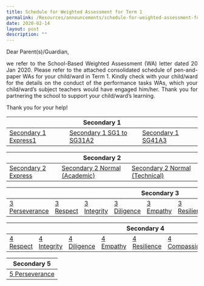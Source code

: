 ```yaml
---
title: Schedule for Weighted Assessment for Term 1
permalink: /Resources/announcements/schedule-for-weighted-assessment-for-term-1/
date: 2020-02-14
layout: post
description: ""
---
```

Dear Parent(s)/Guardian,

<p style="text-align: justify;">we refer to the School-Based Weighted Assessment (WA) letter dated 20 Jan 2020. Please refer to the attached consolidated schedule of pen-and-paper WAs for your child/ward in Term 1. Kindly check with your child/ward for the details on the conduct of the performance tasks WAs, which your child/ward’s subject teachers would have engaged him/her. Thank you for partnering the school to support your child/ward’s learning.</p>

Thank you for your help!

<table>
<thead>
  <tr>
    <th colspan="3" style="text-align: center;">Secondary 1</th>
  </tr>
</thead>
<tbody>
  <tr>
    <td><a href="https://www.sgs.edu.sg/wp-content/uploads/2020/02/1Express.pdf">Secondary 1 Express1</a></td>
    <td><a href="https://www.sgs.edu.sg/wp-content/uploads/2020/02/1SG1-to-1SG3-4-Feb.pdf">Secondary 1 SG1 to SG31A2</a></td>
    <td><a href="https://www.sgs.edu.sg/wp-content/uploads/2020/02/1SG4.pdf">Secondary 1 SG41A3</a></td>
  </tr>
</tbody>
</table>

<table>
<thead>
  <tr>
    <th colspan="3" style="text-align: center;">Secondary 2</th>
  </tr>
</thead>
<tbody>
  <tr>
    <td><a href="https://www.sgs.edu.sg/wp-content/uploads/2020/02/2Express.pdf">Secondary 2 Express</a></td>
    <td><a href="https://www.sgs.edu.sg/wp-content/uploads/2020/02/2NA.pdf">Secondary 2 Normal (Academic)</a></td>
    <td><a href="https://www.sgs.edu.sg/wp-content/uploads/2020/02/2NT.pdf">Secondary 2 Normal (Technical)</a></td>
  </tr>
</tbody>
</table>

<table>
<thead>
  <tr>
    <th colspan="9" style="text-align: center;">Secondary 3</th>
  </tr>
</thead>
<tbody>
  <tr>
    <td><a href="https://www.sgs.edu.sg/wp-content/uploads/2020/02/3_1-Perseverance.pdf">3 Perseverance</a></td>
    <td><a href="https://www.sgs.edu.sg/wp-content/uploads/2020/02/3_2-Respect.pdf">3  Respect</a></td>
    <td><a href="https://www.sgs.edu.sg/wp-content/uploads/2020/02/3_3-Integrity.pdf">3  Integrity</a></td>
    <td><a href="https://www.sgs.edu.sg/wp-content/uploads/2020/02/3_4-Diligence.pdf">3  Diligence</a></td>
    <td><a href="https://www.sgs.edu.sg/wp-content/uploads/2020/02/3_5-Empathy.pdf">3  Empathy</a></td>
    <td><a href="https://www.sgs.edu.sg/wp-content/uploads/2020/02/3_6-Resilience.pdf">3  Resilience</a></td>
    <td><a href="https://www.sgs.edu.sg/wp-content/uploads/2020/02/3_7-Compassion.pdf">3  Compassion</a></td>
    <td><a href="https://www.sgs.edu.sg/wp-content/uploads/2020/02/3_8-Gratitude.pdf">3  Gratitude</a></td>
    <td><a href="https://www.sgs.edu.sg/wp-content/uploads/2020/02/3_9-Wisdom.pdf">3  Wisdom</a></td>
  </tr>
</tbody>
</table>

<table>
<thead>
  <tr>
    <th colspan="8">Secondary 4</th>
  </tr>
</thead>
<tbody>
  <tr>
    <td><a href="https://www.sgs.edu.sg/wp-content/uploads/2020/02/4_2-Respect.pdf">4 Respect</a></td>
    <td><a href="https://www.sgs.edu.sg/wp-content/uploads/2020/02/4_3-Integrity.pdf">4 Integrity</a></td>
    <td><a href="https://www.sgs.edu.sg/wp-content/uploads/2020/02/4_4-Diligence.pdf">4 Diligence</a></td>
    <td><a href="https://www.sgs.edu.sg/wp-content/uploads/2020/02/4_5-Empathy.pdf">4 Empathy</a></td>
    <td><a href="https://www.sgs.edu.sg/wp-content/uploads/2020/02/4_6-Resilience.pdf">4 Resilience</a></td>
    <td><a href="https://www.sgs.edu.sg/wp-content/uploads/2020/02/4_7-Compassion.pdf">4 Compassion</a></td>
    <td><a href="https://www.sgs.edu.sg/wp-content/uploads/2020/02/4_8-Gratitude.pdf">4 Gratitude</a></td>
    <td><a href="https://www.sgs.edu.sg/wp-content/uploads/2020/02/4_1-Perseverance.pdf">4 Perseverance</a></td>
  </tr>
</tbody>
</table>

<table>
<thead>
  <tr>
    <th>Secondary 5</th>
  </tr>
</thead>
<tbody>
  <tr>
    <td><a href="https://www.sgs.edu.sg/wp-content/uploads/2020/02/5_1-Perseverance.pdf">5 Perseverance</a></td>
  </tr>
</tbody>
</table>